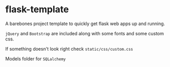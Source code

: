 # flask-template

A barebones project template to quickly get flask web apps up and running.

`jQuery` and `Bootstrap` are included along with some fonts and some custom css.

If something doesn't look right check `static/css/custom.css`

Models folder for `SQLalchemy`
